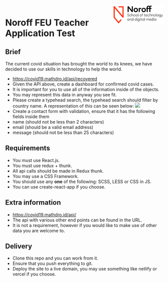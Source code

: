 <img src="./.readme/images/noroff-light.png" width="160" align="right">

# Noroff FEU Teacher Application Test

## Brief
The current covid situation has brought the world to its knees, we have decided to use our skills in technology to help the world.
- https://covid19.mathdro.id/api/recovered
- Given the API above, create a dashboard for confirmed covid cases.
- It is important for you to use all of the information inside of the objects.
- You may represent this data in anyway you see fit.
- Please create a typehead search, the typehead search should filter by country name. A representation of this can be seen below:
  <img src="https://thumbs.gfycat.com/LameBigheartedHornedviper-size_restricted.gif" width="300">
- Create a contact form with validation, ensure that it has the following fields inside them
- name (should not be less than 2 characters)
- email (should be a valid email address)
- message (should not be less than 25 characters)

## Requirements
- You must use React.js.
- You must use redux + thunk.
- All api calls should be made in Redux thunk.
- You may use a CSS Framework.
- You should use any **one** of the following: SCSS, LESS or CSS in JS.
- You can use create-react-app if you choose.

## Extra information
- https://covid19.mathdro.id/api/
- The api with various other end points can be found in the URL.
- It is not a requirement, however if you would like to make use of other data you are welcome to.


## Delivery
- Clone this repo and you can work from it.
- Ensure that you push everything to git.
- Deploy the site to a live domain, you may use something like netlify or vercel if you choose.
